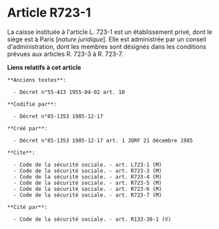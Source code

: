 # Article R723-1

La caisse instituée à l'article L. 723-1 est un établissement privé, dont le siège est à Paris [*nature juridique*]. Elle est
administrée par un conseil d'administration, dont les membres sont désignés dans les conditions prévues aux articles R. 723-3
à R. 723-7.

**Liens relatifs à cet article**

	**Anciens textes**:

	  - Décret n°55-413 1955-04-02 art. 10

	**Codifié par**:

	  - Décret n°85-1353 1985-12-17

	**Créé par**:

	  - Décret n°85-1353 1985-12-17 art. 1 JORF 21 décembre 1985

	**Cite**:

	  - Code de la sécurité sociale. - art. L723-1 (M)
	  - Code de la sécurité sociale. - art. R723-3 (M)
	  - Code de la sécurité sociale. - art. R723-4 (M)
	  - Code de la sécurité sociale. - art. R723-5 (M)
	  - Code de la sécurité sociale. - art. R723-6 (M)
	  - Code de la sécurité sociale. - art. R723-7 (M)

	**Cité par**:

	  - Code de la sécurité sociale. - art. R133-30-1 (V)
